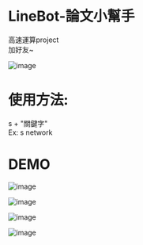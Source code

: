# LineBot-論文小幫手
高速運算project\
加好友~

![image](https://github.com/shengchichi/LineBot/blob/master/qrcode.png)
# 使用方法:
  s + "關鍵字"\
  Ex: s network
  
# DEMO 
![image](https://github.com/shengchichi/LineBot/blob/master/IMG_0992.PNG)

![image](https://github.com/shengchichi/LineBot/blob/master/IMG_0995.PNG)

![image](https://github.com/shengchichi/LineBot/blob/master/IMG_0993.PNG)

![image](https://github.com/shengchichi/LineBot/blob/master/IMG_0994.PNG)
